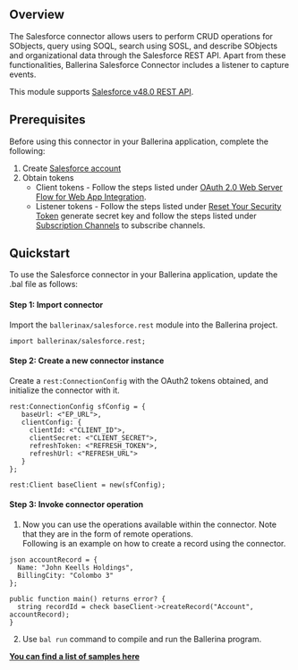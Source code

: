 ## Overview
The Salesforce connector allows users to perform CRUD operations for SObjects, query using SOQL, search using SOSL, and describe SObjects and organizational data through the Salesforce REST API. Apart from these functionalities, Ballerina Salesforce Connector includes a listener to capture events.

This module supports [Salesforce v48.0 REST API](https://developer.salesforce.com/docs/atlas.en-us.224.0.api_rest.meta/api_rest/intro_what_is_rest_api.htm).


## Prerequisites
Before using this connector in your Ballerina application, complete the following:
1. Create [Salesforce account](https://developer.salesforce.com/signup)
2. Obtain tokens  
   - Client tokens - Follow the steps listed under [OAuth 2.0 Web Server Flow for Web App Integration](https://help.salesforce.com/articleView?id=sf.remoteaccess_oauth_web_server_flow.htm&type=5).
   - Listener tokens - Follow the steps listed under [Reset Your Security Token](https://help.salesforce.com/articleView?id=sf.user_security_token.htm&type=5) generate secret key and follow the steps listed under [Subscription Channels](https://developer.salesforce.com/docs/atlas.en-us.224.0.change_data_capture.meta/change_data_capture/cdc_subscribe_channels.htm) to subscribe channels. 

## Quickstart
To use the Salesforce connector in your Ballerina application, update the .bal file as follows:

#### Step 1: Import connector
Import the `ballerinax/salesforce.rest` module into the Ballerina project.

```ballerina
import ballerinax/salesforce.rest;
```

#### Step 2: Create a new connector instance
Create a `rest:ConnectionConfig` with the OAuth2 tokens obtained, and initialize the connector with it.
```ballerina
rest:ConnectionConfig sfConfig = {
   baseUrl: <"EP_URL">,
   clientConfig: {
     clientId: <"CLIENT_ID">,
     clientSecret: <"CLIENT_SECRET">,
     refreshToken: <"REFRESH_TOKEN">,
     refreshUrl: <"REFRESH_URL"> 
   }
};

rest:Client baseClient = new(sfConfig);
```

#### Step 3: Invoke connector operation
1. Now you can use the operations available within the connector. Note that they are in the form of remote operations.  
Following is an example on how to create a record using the connector.

  ```ballerina
  json accountRecord = {
    Name: "John Keells Holdings",
    BillingCity: "Colombo 3"
  };

  public function main() returns error? {
    string recordId = check baseClient->createRecord("Account", accountRecord);
  }
  ```
2. Use `bal run` command to compile and run the Ballerina program.


**[You can find a list of samples here](https://github.com/ballerina-platform/module-ballerinax-sfdc/tree/master/salesforce/samples/rest_api_usecases)**

